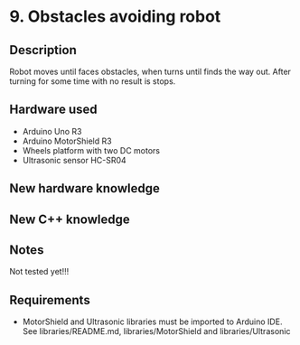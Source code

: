 # 9. Obstacles avoiding robot

## Description
Robot moves until faces obstacles, when turns until finds the way out. After turning for some time with no result is stops.

## Hardware used
* Arduino Uno R3
* Arduino MotorShield R3
* Wheels platform with two DC motors
* Ultrasonic sensor HC-SR04

## New hardware knowledge

## New C++ knowledge

## Notes
Not tested yet!!!

## Requirements
* MotorShield and Ultrasonic libraries must be imported to Arduino IDE. See libraries/README.md, libraries/MotorShield and 
libraries/Ultrasonic





